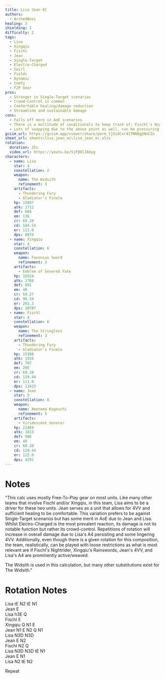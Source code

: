 ```yaml
---
title: Lisa Jean EC
authors:
  - ArchedNosi
healing: 3
shielding: 1
difficulty: 2
tags:
  - Lisa
  - Xingqiu
  - Fischl
  - Jean
  - Single-Target
  - Electro-Charged
  - Swirl
  - Fields
  - Dynamic
  - Comfy
  - F2P Gear
pros:
  - Stronger in Single-Target scenarios
  - Crowd-Control is common
  - Comfortable healing/damage reduction
  - Streamline and sustainable damage
cons:
  - Falls off more in AoE scenarios
  - There is a multitude of conditionals to keep track of; Fischl's Nightrider, Xingqiu's Rainswords, and Jean's 4VV
  - Lots of swapping due to the above point as well, can be pressuring
gcsim_url: https://gcsim.app/viewer/share/perm_tjGidCxr4ITNN8gpNoCZo
sheet_url: sheets\lisa_jean_ec\lisa_jean_ec.xlsx
rotation:
  duration: 25s
  video_url: https://youtu.be/SjFDQlJAUyg
characters:
  - name: Lisa
    star: 4
    constellation: 2
    weapon:
      name: The Widsith
      refinement: 3
    artifacts:
      - Thundering Fury
      - Gladiator's Finale
    hp: 15807
    atk: 1712
    def: 684
    em: 136
    cr: 69.20
    cd: 184.54
    er: 111.0
    dps: 8974
  - name: Xingqiu
    star: 4
    constellation: 6
    weapon:
      name: Favonius Sword
      refinement: 3
    artifacts:
      - Emblem of Severed Fate
    hp: 16524
    atk: 1788
    def: 891
    em: 40
    cr: 59.27
    cd: 96.34
    er: 203.3
    dps: 10707
  - name: Fischl
    star: 4
    constellation: 6
    weapon:
      name: The Stringless
      refinement: 3
    artifacts:
      - Thundering Fury
      - Gladiator's Finale
    hp: 15388
    atk: 1916
    def: 707
    em: 205
    cr: 69.20
    cd: 129.44
    er: 111.0
    dps: 13423
  - name: Jean
    star: 5
    constellation: 0
    weapon:
      name: Amenoma Kageuchi
      refinement: 5
    artifacts:
      - Viridescent Venerer
    hp: 21489
    atk: 1813
    def: 906
    em: 40
    cr: 69.20
    cd: 129.44
    er: 122.0
    dps: 4291
---
```

 
# **Notes**
 
"This calc uses mostly Free-To-Play gear on most units. Like many other teams that involve Fischl and/or Xingqiu, in this team, Lisa aims to be a driver for these two units. Jean serves as a unit that allows for 4VV and sufficient healing to be comfortable. This variation prefers to be against Single-Target scenarios but has some merit in AoE due to Jean and Lisa. Whilst Electro-Charged is the most prevalent reaction, its damage is not its notable function but rather its crowd-control. Repetitions of rotation will increase in overall damage due to Lisa's A4 persisting and some lingering 4VV. Additionally, even though there is a given rotation for this composition, the team, realistically, can be played with loose restrictions as what is most relevant are if Fischl's Nightrider, Xingqiu's Rainswords, Jean's 4VV, and Lisa's A4 are prominently active/weaved.
 
The Widsith is used in this calculation, but many other substitutions exist for The Widsith."			
 
# **Rotation Notes**
 
Lisa tE N2 tE N1  
Jean E  
Lisa h3E Q  
Fischl E  
Xingqiu Q N1 E  
Jean N1 E N2 Q N1  
Lisa N3D N3D  
Jean E N2  
Fischl N2 Q  
Lisa N3D N3D tE N1  
Jean E N1  
Lisa N2 tE N2  					
 
Repeat